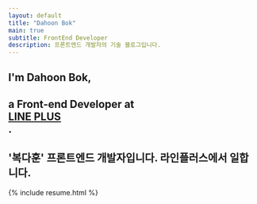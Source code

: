 ```yaml
---
layout: default
title: "Dahoon Bok"
main: true
subtitle: FrontEnd Developer
description: 프론트엔드 개발자의 기술 블로그입니다.
---
```

<div class="intro-animation">
<section class="explanation">
    <h1 class="intro">
    I'm Dahoon Bok,
    </h1>
    <h1 class="intro">
        a Front-end Developer at 
        <div class="intro-link">
            <a class="transition" href="https://linepluscorp.com/" target="_blank">
                LINE PLUS
            </a>
            <div class="underline-mask transition"></div>
            <div class="underline"></div>
        </div>.
    </h1>
    <h2 class="intro">'복다훈' 프론트엔드 개발자입니다. 라인플러스에서 일합니다.</h2>
</section>
</div>

{% include resume.html %}
